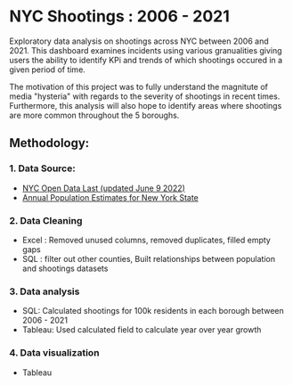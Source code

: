 # NYC Shootings : 2006 - 2021

Exploratory data analysis on shootings across NYC between 2006 and 2021. This dashboard examines incidents using various granualities giving users the ability to identify KPi and trends of which shootings occured in a given period of time.   

The motivation of this project was to fully understand the magnitute of media "hysteria" with regards to the severity of shootings in recent times. Furthermore, this analysis will also hope to identify areas where shootings are more common throughout the 5 boroughs. 

## Methodology: 
### 1. Data Source: 
* [NYC Open Data Last (updated June 9 2022)](https://data.cityofnewyork.us/Public-Safety/NYPD-Shooting-Incident-Data-Historic-/833y-fsy8) 
* [Annual Population Estimates for New York State](https://data.ny.gov/Government-Finance/Annual-Population-Estimates-for-New-York-State-and/krt9-ym2k)
### 2. Data Cleaning
* Excel : Removed unused columns, removed duplicates, filled empty gaps 
* SQL : filter out other counties, Built relationships between population and shootings datasets
### 3. Data analysis
* SQL: Calculated shootings for 100k residents in each borough between 2006 - 2021
* Tableau: Used calculated field to calculate year over year growth 
### 4. Data visualization
* Tableau
